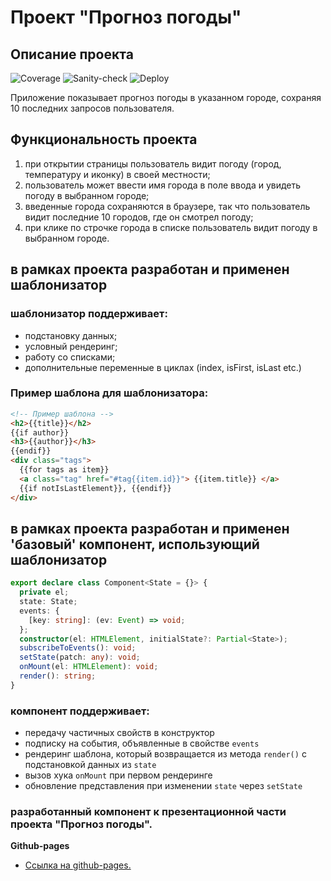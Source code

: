 # Проект "Прогноз погоды"

## Описание проекта

![Coverage](https://github.com/Stern-Ritter/Weather-project/actions/workflows/coverage.yml/badge.svg)
![Sanity-check](https://github.com/Stern-Ritter/Weather-project/actions/workflows/sanity-check.yml/badge.svg)
![Deploy](https://github.com/Stern-Ritter/Weather-project/actions/workflows/deploy.yml/badge.svg)

Приложение показывает прогноз погоды в указанном городе, сохраняя 10 последних запросов пользователя.

## Функциональность проекта

1. при открытии страницы пользователь видит погоду (город, температуру и иконку) в своей местности;
2. пользователь может ввести имя города в поле ввода и увидеть погоду в выбранном городе;
3. введенные города сохраняются в браузере, так что пользователь видит последние 10 городов, где он смотрел погоду;
4. при клике по строчке города в списке пользователь видит погоду в выбранном городе.

## в рамках проекта разработан и применен шаблонизатор

### шаблонизатор поддерживает:

- подстановку данных;
- условный рендеринг;
- работу со списками;
- дополнительные переменные в циклах (index, isFirst, isLast etc.)

### Пример шаблона для шаблонизатора:

```html
<!-- Пример шаблона -->
<h2>{{title}}</h2>
{{if author}}
<h3>{{author}}</h3>
{{endif}}
<div class="tags">
  {{for tags as item}}
  <a class="tag" href="#tag{{item.id}}"> {{item.title}} </a>
  {{if notIsLastElement}}, {{endif}}
</div>
```

## в рамках проекта разработан и применен 'базовый' компонент, использующий шаблонизатор

```ts
export declare class Component<State = {}> {
  private el;
  state: State;
  events: {
    [key: string]: (ev: Event) => void;
  };
  constructor(el: HTMLElement, initialState?: Partial<State>);
  subscribeToEvents(): void;
  setState(patch: any): void;
  onMount(el: HTMLElement): void;
  render(): string;
}
```

### компонент поддерживает:

- передачу частичных свойств в конструктор
- подписку на события, объявленные в свойстве `events`
- рендеринг шаблона, который возвращается из метода `render()` c подстановкой данных из `state`
- вызов хука `onMount` при первом рендеринге
- обновление представления при изменении `state` через `setState`

### разработанный компонент к презентационной части проекта "Прогноз погоды".

**Github-pages**

- [Ссылка на github-pages.](https://stern-ritter.github.io/weather-project/)
